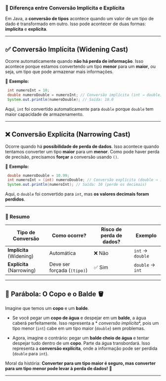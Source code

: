 ### 📌 Diferença entre Conversão Implícita e Explícita

Em Java, a **conversão de tipos** acontece quando um valor de um tipo de dado é transformado em outro. Isso pode
acontecer de duas formas: **implícita** e **explícita**.

---

## ✅ **Conversão Implícita (Widening Cast)**

Ocorre automaticamente quando **não há perda de informação**. Isso acontece porque estamos convertendo um tipo **menor**
para um **maior**, ou seja, um tipo que pode armazenar mais informações.

📍 **Exemplo:**

```java
 int numeroInt = 10;
 double numeroDouble = numeroInt; // Conversão implícita (int → double)
 System.out.println(numeroDouble); // Saída: 10.0
```

Aqui, `int` foi convertido automaticamente para `double` porque `double` tem maior capacidade de armazenamento.

---

## ❌ **Conversão Explícita (Narrowing Cast)**

Ocorre quando há **possibilidade de perda de dados**. Isso acontece quando tentamos converter um tipo **maior** para um
**menor**. Como pode haver perda de precisão, precisamos **forçar** a conversão usando `()`.

📍 **Exemplo:**

```java
 double numeroDouble = 10.99;
 int numeroInt = (int) numeroDouble; // Conversão explícita (double → int)
 System.out.println(numeroInt); // Saída: 10 (perde os decimais)
```

Aqui, o `double` foi convertido para `int`, mas **os valores decimais foram perdidos**.

---

### 📌 Resumo

| Tipo de Conversão         | Como ocorre?                | Risco de perda de dados? | Exemplo          |
|---------------------------|-----------------------------|--------------------------|------------------|
| **Implícita** (Widening)  | Automática                  | ❌ Não                    | `int` → `double` |
| **Explícita** (Narrowing) | Deve ser forçada (`(tipo)`) | ✅ Sim                    | `double` → `int` |

---

## 📖 Parábola: O Copo e o Balde 🪣

Imagine que temos um **copo** e um **balde**.

- Se você pegar um **copo de água** e despejar em um **balde**, a água caberá perfeitamente. Isso representa a *
  *conversão implícita**, pois um tipo menor (`int`) cabe em um tipo maior (`double`) sem problemas.

- Agora, imagine o contrário: pegar um **balde cheio de água** e tentar despejar tudo dentro de um **copo**. Parte da
  água transbordará. Isso representa a **conversão explícita**, onde a informação pode ser perdida (`double` para
  `int`).

Moral da história: **Converter para um tipo maior é seguro, mas converter para um tipo menor pode levar à perda de
dados!** 🚀

---